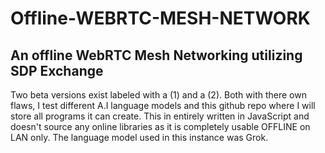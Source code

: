# Offline-WEBRTC-MESH-NETWORK
An offline WebRTC Mesh Networking utilizing SDP Exchange
-------------------------------------------------------------
Two beta versions exist labeled with a (1) and a (2).
Both with there own flaws, I test different A.I language models and this github repo where I will store all programs it can create.
This in entirely written in JavaScript and doesn't source any online libraries as it is completely usable OFFLINE on LAN only.
The language model used in this instance was Grok.

